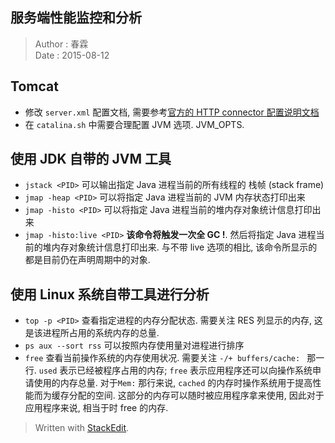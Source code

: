 
服务端性能监控和分析
----------------

> Author : 春霖  
> Date : 2015-08-12


## Tomcat

* 修改 `server.xml` 配置文档, 需要参考[官方的 HTTP connector 配置说明文档](http://tomcat.apache.org/tomcat-7.0-doc/config/http.html)  
* 在 `catalina.sh` 中需要合理配置 JVM 选项. JVM_OPTS.


## 使用 JDK 自带的 JVM 工具

* `jstack <PID>` 可以输出指定 Java 进程当前的所有线程的 栈帧 (stack frame)  
* `jmap -heap <PID>` 可以将指定 Java 进程当前的 JVM 内存状态打印出来  
* `jmap -histo <PID>` 可以将指定 Java 进程当前的堆内存对象统计信息打印出来
* `jmap -histo:live <PID>` **该命令将触发一次全 GC !**. 然后将指定 Java 进程当前的堆内存对象统计信息打印出来. 与不带 live 选项的相比, 该命令所显示的都是目前仍在声明周期中的对象.


## 使用 Linux 系统自带工具进行分析

* `top -p <PID>` 查看指定进程的内存分配状态. 需要关注 RES 列显示的内存, 这是该进程所占用的系统内存的总量.
* `ps aux --sort rss` 可以按照内存使用量对进程进行排序
* `free` 查看当前操作系统的内存使用状况. 需要关注 `-/+ buffers/cache: ` 那一行. `used` 表示已经被程序占用的内存; `free` 表示应用程序还可以向操作系统申请使用的内存总量.
 对于`Mem:` 那行来说, `cached` 的内存时操作系统用于提高性能而为缓存分配的空间. 这部分的内存可以随时被应用程序拿来使用, 因此对于应用程序来说, 相当于时 free 的内存.

	

> Written with [StackEdit](https://stackedit.io/).
